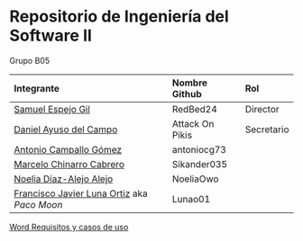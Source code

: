 # Repositorio de Ingeniería del Software II

Grupo B05

| Integrante | Nombre Github | Rol |
| :-- | :-- | :-- |
| [Samuel Espejo Gil](mailto:samuel.espejo@alu.uclm.es) | RedBed24 |  Director |
| [Daniel Ayuso del Campo](mailto:daniel.ayuso2@alu.uclm.es) | Attack On Pikis | Secretario |
| [Antonio Campallo Gómez](mailto:antonio.campallo@alu.uclm.es) | antoniocg73 | |
| [Marcelo Chinarro Cabrero](mailto:marcelo.chinarro@alu.uclm.es) | Sikander035 | |
| [Noelia Díaz-Alejo Alejo](mailto:noelia.diaz14@alu.uclm.es) | NoeliaOwo | |
| [Francisco Javier Luna Ortiz](mailto:fcojavier.luna@alu.uclm.es) aka *Paco Moon* | Lunao01 | |

[Word Requisitos y casos de uso](https://pruebasaluuclm-my.sharepoint.com/:w:/r/personal/antonio_campallo_alu_uclm_es/Documents/Requisitos%20funcionales.docx?d=wd6648c8385e94dfc934a9c5e8f410f73&csf=1&web=1&e=EIBH5k)
